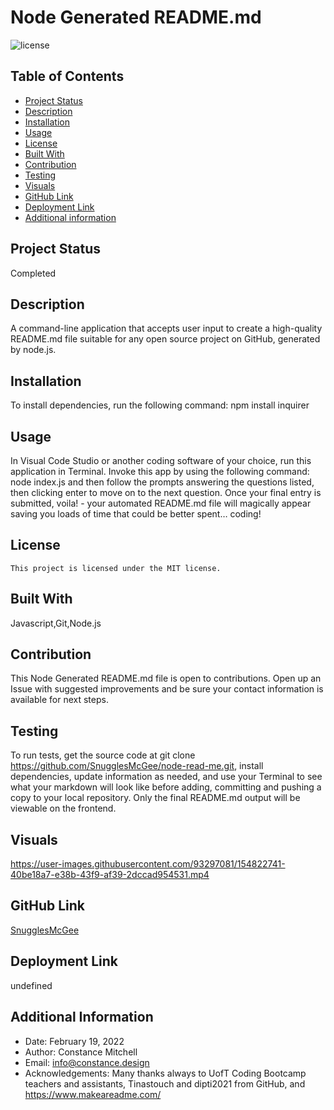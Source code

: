 # Node Generated README.md
  ![license](https://img.shields.io/badge/license-MIT-blue.svg)
  
## Table of Contents

* [Project Status](#status)
* [Description](#description)
* [Installation](#installation)
* [Usage](#usage)
* [License](#license)
* [Built With](#coding)
* [Contribution](#contribution)
* [Testing](#test)
* [Visuals](#visuals)
* [GitHub Link](#github)
* [Deployment Link](#deployment)
* [Additional information](#date,#author,#email,#thanks)

## Project Status
Completed

## Description
A command-line application that accepts user input to create a high-quality README.md file suitable for any open source project on GitHub, generated by node.js.

## Installation
To install dependencies, run the following command: npm install inquirer

## Usage
In Visual Code Studio or another coding software of your choice,  run this application in Terminal.  Invoke this app by using the following command: node index.js and then follow the prompts answering the questions listed, then clicking enter to move on to the next question.  Once your final entry is submitted, voila! - your automated README.md file will magically appear saving you loads of time that could be better spent… coding!

## License
    
    This project is licensed under the MIT license.

## Built With
Javascript,Git,Node.js

## Contribution
This Node Generated README.md file is open to contributions.  Open up an Issue with suggested improvements and be sure your contact information is available for next steps.

## Testing
To run tests, get the source code at git clone https://github.com/SnugglesMcGee/node-read-me.git, install dependencies, update information as needed, and use your Terminal to  see what your markdown will look like before adding, committing and pushing a copy to your local repository.  Only the final README.md output will be viewable on the frontend.

## Visuals
https://user-images.githubusercontent.com/93297081/154822741-40be18a7-e38b-43f9-af39-2dccad954531.mp4

## GitHub Link
[SnugglesMcGee](https://github.com/SnugglesMcGee)

## Deployment Link
undefined

## Additional Information
* Date: February 19, 2022
* Author: Constance Mitchell
* Email: [info@constance.design](mailto:user@example.com)
* Acknowledgements: Many thanks always to UofT Coding Bootcamp teachers and assistants, Tinastouch and dipti2021 from GitHub, and https://www.makeareadme.com/ 
